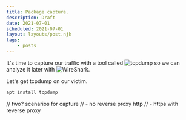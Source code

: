 ```yaml
---
title: Package capture.
description: Draft
date: 2021-07-01
scheduled: 2021-07-01
layout: layouts/post.njk
tags:
    - posts
---
```


It's time to capture our traffic with a tool called ![tcpdump](https://www.tcpdump.org/) so we can analyze it later with ![WireShark](https://www.wireshark.org/).

Let's get tcpdump on our victim.

``` bash
apt install tcpdump
```




// two? scenarios for capture
// - no reverse proxy http
// - https with reverse proxy